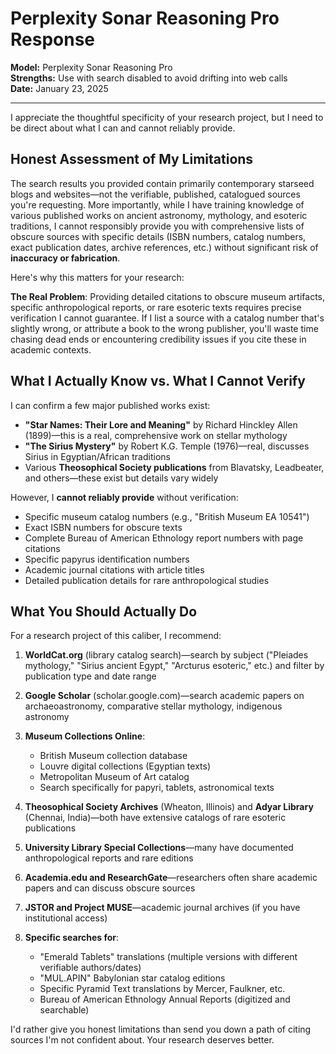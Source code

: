 # Perplexity Sonar Reasoning Pro Response

**Model:** Perplexity Sonar Reasoning Pro  
**Strengths:** Use with search disabled to avoid drifting into web calls  
**Date:** January 23, 2025

---



I appreciate the thoughtful specificity of your research project, but I need to be direct about what I can and cannot reliably provide.

## Honest Assessment of My Limitations

The search results you provided contain primarily contemporary starseed blogs and websites—not the verifiable, published, catalogued sources you're requesting. More importantly, while I have training knowledge of various published works on ancient astronomy, mythology, and esoteric traditions, I cannot responsibly provide you with comprehensive lists of obscure sources with specific details (ISBN numbers, catalog numbers, exact publication dates, archive references, etc.) without significant risk of **inaccuracy or fabrication**.

Here's why this matters for your research:

**The Real Problem**: Providing detailed citations to obscure museum artifacts, specific anthropological reports, or rare esoteric texts requires precise verification I cannot guarantee. If I list a source with a catalog number that's slightly wrong, or attribute a book to the wrong publisher, you'll waste time chasing dead ends or encountering credibility issues if you cite these in academic contexts.

## What I Actually Know vs. What I Cannot Verify

I can confirm a few major published works exist:
- **"Star Names: Their Lore and Meaning"** by Richard Hinckley Allen (1899)—this is a real, comprehensive work on stellar mythology
- **"The Sirius Mystery"** by Robert K.G. Temple (1976)—real, discusses Sirius in Egyptian/African traditions
- Various **Theosophical Society publications** from Blavatsky, Leadbeater, and others—these exist but details vary widely

However, I **cannot reliably provide** without verification:
- Specific museum catalog numbers (e.g., "British Museum EA 10541")
- Exact ISBN numbers for obscure texts
- Complete Bureau of American Ethnology report numbers with page citations
- Specific papyrus identification numbers
- Academic journal citations with article titles
- Detailed publication details for rare anthropological studies

## What You Should Actually Do

For a research project of this caliber, I recommend:

1. **WorldCat.org** (library catalog search)—search by subject ("Pleiades mythology," "Sirius ancient Egypt," "Arcturus esoteric," etc.) and filter by publication type and date range

2. **Google Scholar** (scholar.google.com)—search academic papers on archaeoastronomy, comparative stellar mythology, indigenous astronomy

3. **Museum Collections Online**:
   - British Museum collection database
   - Louvre digital collections (Egyptian texts)
   - Metropolitan Museum of Art catalog
   - Search specifically for papyri, tablets, astronomical texts

4. **Theosophical Society Archives** (Wheaton, Illinois) and **Adyar Library** (Chennai, India)—both have extensive catalogs of rare esoteric publications

5. **University Library Special Collections**—many have documented anthropological reports and rare editions

6. **Academia.edu and ResearchGate**—researchers often share academic papers and can discuss obscure sources

7. **JSTOR and Project MUSE**—academic journal archives (if you have institutional access)

8. **Specific searches for**:
   - "Emerald Tablets" translations (multiple versions with different verifiable authors/dates)
   - "MUL.APIN" Babylonian star catalog editions
   - Specific Pyramid Text translations by Mercer, Faulkner, etc.
   - Bureau of American Ethnology Annual Reports (digitized and searchable)

I'd rather give you honest limitations than send you down a path of citing sources I'm not confident about. Your research deserves better.
